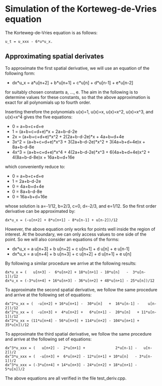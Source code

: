 # Simulation of the Korteweg-de-Vries equation

The Korteweg-de-Vries equation is as follows:
```
u_t = u_xxx - 6*u*u_x.
```

## Approximating spatial derivates
To approximate the first spatial derivative, we will
use an equation of the following form:

* dx\*u\_x = a\*u[n+2] + b\*u[n+1] + c\*u[n] + d\*u[n-1] + e\*u[n-2]

for suitably chosen constants a, ..., e. The aim in the following is to
determine values for these constants, so that the above approximation
is exact for all polynomials up to fourth order.

Inserting therefore the polynomials u(x)=1, u(x)=x, u(x)=x^2, u(x)=x^3, and
u(x)=x^4 gives the five equations:
* 0 = a+b+c+d+e
* 1 = (a+b+c+d+e)\*x + 2a+b-d-2e
* 2x = (a+b+c+d+e)\*x^2 + 2(2a+b-d-2e)\*x + 4a+b+d+4e
* 3x^2 = (a+b+c+d+e)\*x^3 + 3(2a+b-d-2e)\*x^2 + 3(4a+b+d+4e)x + 8a+b-d-8e
* 4x^3 = (a+b+c+d+e)\*x^4 + 4(2a+b-d-2e)\*x^3 + 6(4a+b+d+4e)x^2 + 4(8a+b-d-8e)x + 16a+b+d+16e

which conveniently reduce to:
* 0 = a+b+c+d+e
* 1 = 2a+b-d-2e
* 0 = 4a+b+d+4e
* 0 = 8a+b-d-8e
* 0 = 16a+b+d+16e

whose solution is a=-1/12, b=2/3, c=0, d=-2/3, and e=1/12.  So the first order
derivative can be approximated by:

```
dx*u_x = (-u[n+2] + 8*u[n+1] - 8*u[n-1] + u[n-2])/12
```

However, the above equation only works for points well inside the region of
interest. At the boundary, we can only access values to one side of the point.
So we will also consider an equations of the forms:
* dx\*u\_x = a u[n+3] + b u[n+2] + c u[n+1] + d u[n] + e u[n-1]
* dx\*u\_x = a u[n+4] + b u[n+3] + c u[n+2] + d u[n+1] + e u[n]

By following a similar procedure we arrive at the following results:
 
```
dx*u_x = (   u[n+3] -  6*u[n+2] + 18*u[n+1] - 10*u[n]   -  3*u[n-1])/12
dx*u_x = (-3*u[n+4] + 16*u[n+3] - 36*u[n+2] + 48*u[n+1] - 25*u[n])/12
```

To approximate the second spatial derivative, we follow the same procedure
and arrive at the following set of equations:

```
dx^2*u_xx = (  -u[n+2] + 16*u[n+1] -  30*u[n]   +  16*u[n-1] -    u[n-2])/12
dx^2*u_xx = (  -u[n+3] +  4*u[n+2] +   6*u[n+1] -  20*u[n]   + 11*u[n-1])/12
dx^2*u_xx = (11*u[n+4] - 56*u[n+3] + 114*u[n+2] - 104*u[n+1] + 35*u[n])/12
```

To approximate the third spatial derivative, we follow the same procedure
and arrive at the following set of equations:

```
dx^3*u_xxx = (   u[n+2] -  2*u[n+1] +              2*u[n-1] -   u[n-2])/2
dx^3*u_xxx = (  -u[n+3] +  6*u[n+2] - 12*u[n+1] + 10*u[n]   - 3*u[n-1])/2
dx^3*u_xxx = (-3*u[n+4] + 14*u[n+3] - 24*u[n+2] + 18*u[n+1] - 5*u[n])/2
```

The above equations are all verified in the file test\_deriv.cpp.

